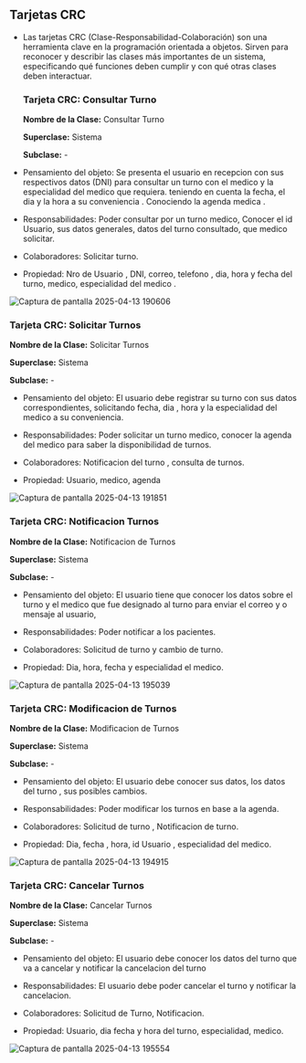 
## Tarjetas CRC 


- Las tarjetas CRC (Clase-Responsabilidad-Colaboración) son una herramienta clave en la programación orientada a 
  objetos. Sirven para reconocer y describir las clases 
  más importantes de un sistema, especificando qué funciones deben cumplir y con qué otras clases deben interactuar. 




  ### Tarjeta CRC: Consultar Turno 

  **Nombre de la Clase:**  Consultar Turno 

  **Superclase:** Sistema 

  **Subclase:** -

- Pensamiento del objeto: Se presenta el usuario en recepcion con sus respectivos datos (DNI)  para consultar un 
  turno con el medico y la especialidad del medico que requiera. 
  teniendo en cuenta la fecha, el dia y la hora a su conveniencia . Conociendo la agenda medica .

- Responsabilidades: Poder consultar por un turno medico, Conocer el id Usuario, sus datos generales, datos del turno 
  consultado, que medico solicitar.

- Colaboradores: Solicitar turno.

- Propiedad:  Nro de Usuario , DNI, correo, telefono ,  dia, hora y fecha del turno, medico, especialidad del medico .


 ![Captura de pantalla 2025-04-13 190606](https://github.com/user-attachments/assets/34973169-cdcc-43e7-a33a-b824f9fbde9a)



   ### Tarjeta CRC: Solicitar Turnos  

  **Nombre de la Clase:**  Solicitar Turnos 

   **Superclase:** Sistema 

   **Subclase:** -


 - Pensamiento del objeto: El usuario debe registrar su turno con sus datos correspondientes, solicitando fecha, dia 
  , hora y la especialidad del medico a su 
   conveniencia. 

- Responsabilidades: Poder solicitar un turno medico, conocer la agenda del medico para saber la disponibilidad de 
  turnos.  

- Colaboradores: Notificacion del turno , consulta de turnos.  

- Propiedad:  Usuario, medico, agenda 



![Captura de pantalla 2025-04-13 191851](https://github.com/user-attachments/assets/788edab3-495d-4297-8725-b471640b3911)




### Tarjeta CRC: Notificacion Turnos  

   **Nombre de la Clase:**  Notificacion de Turnos

   **Superclase:** Sistema
 
   **Subclase:** -


 - Pensamiento del objeto: El usuario tiene que conocer los datos sobre el turno y el medico que fue designado al 
   turno para enviar el correo y o mensaje al usuario,

- Responsabilidades: Poder notificar a los pacientes.

- Colaboradores: Solicitud de turno y cambio de turno.

- Propiedad:  Dia, hora, fecha  y especialidad el medico. 


![Captura de pantalla 2025-04-13 195039](https://github.com/user-attachments/assets/b4055b1b-6a59-48f9-8645-9db39b05e8f2)






   ### Tarjeta CRC: Modificacion de Turnos  

   **Nombre de la Clase:** Modificacion de Turnos

   **Superclase:** Sistema 

   **Subclase:** -


- Pensamiento del objeto: El usuario debe conocer sus datos, los datos del turno , sus posibles cambios. 

- Responsabilidades: Poder modificar los turnos en base a la agenda.

- Colaboradores: Solicitud de turno , Notificacion de turno.

- Propiedad: Dia, fecha , hora, id Usuario , especialidad del medico. 


![Captura de pantalla 2025-04-13 194915](https://github.com/user-attachments/assets/248cea92-dff0-48e0-954e-2fb7d96e24e4)






   ### Tarjeta CRC: Cancelar Turnos  

   **Nombre de la Clase:** Cancelar Turnos

   **Superclase:** Sistema 

   **Subclase:** -


- Pensamiento del objeto: El usuario debe conocer los datos del turno que va a cancelar y notificar la cancelacion 
  del turno  

- Responsabilidades: El usuario debe poder cancelar el turno y notificar la cancelacion.

- Colaboradores: Solicitud de Turno, Notificacion.

- Propiedad: Usuario, dia fecha y hora del turno, especialidad, medico. 


![Captura de pantalla 2025-04-13 195554](https://github.com/user-attachments/assets/60fbc1a3-dea8-475e-b8e4-e593647c5ca9)




